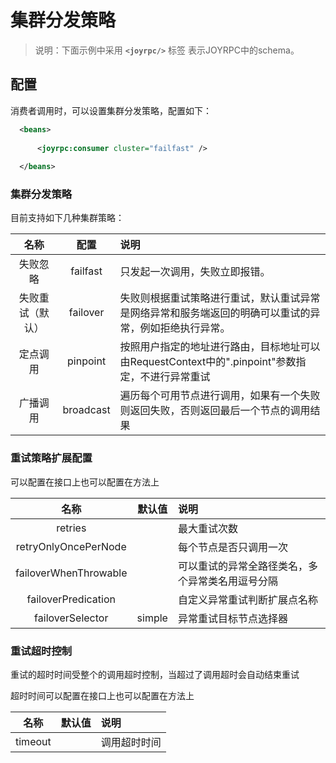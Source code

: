 集群分发策略
==

>说明：下面示例中采用  **`<joyrpc/>`** 标签 表示JOYRPC中的schema。

## 配置
消费者调用时，可以设置集群分发策略，配置如下：

  ````xml
    <beans>
    
        <joyrpc:consumer cluster="failfast" />
    
    </beans>
  ````
### 集群分发策略

目前支持如下几种集群策略：

  |名称|配置|说明|
  | :----: | :----: | :---- |
  | 失败忽略 | failfast | 只发起一次调用，失败立即报错。 |
  | 失败重试（默认） | failover | 失败则根据重试策略进行重试，默认重试异常是网络异常和服务端返回的明确可以重试的异常，例如拒绝执行异常。 |
  | 定点调用 | pinpoint | 按照用户指定的地址进行路由，目标地址可以由RequestContext中的".pinpoint"参数指定，不进行异常重试 |
  | 广播调用 | broadcast | 遍历每个可用节点进行调用，如果有一个失败则返回失败，否则返回最后一个节点的调用结果 |

### 重试策略扩展配置

可以配置在接口上也可以配置在方法上

  |名称|默认值|说明|
  | :----: | :----: | :---- |
  | retries |  | 最大重试次数 |
  | retryOnlyOncePerNode |  | 每个节点是否只调用一次 |
  | failoverWhenThrowable |  | 可以重试的异常全路径类名，多个异常类名用逗号分隔 |
  | failoverPredication |  | 自定义异常重试判断扩展点名称 |
  | failoverSelector | simple | 异常重试目标节点选择器 |
  
### 重试超时控制

重试的超时时间受整个的调用超时控制，当超过了调用超时会自动结束重试

超时时间可以配置在接口上也可以配置在方法上

  |名称|默认值|说明|
  | :----: | :----: | :---- |
  | timeout |  | 调用超时时间 |